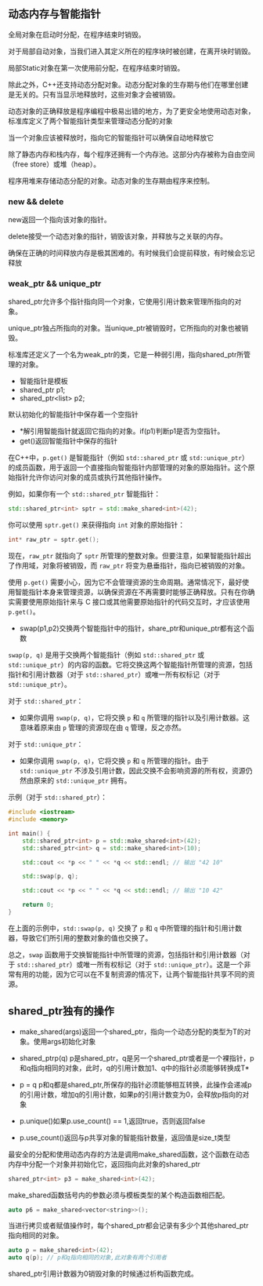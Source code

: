 ## 动态内存与智能指针

全局对象在启动时分配，在程序结束时销毁。

对于局部自动对象，当我们进入其定义所在的程序块时被创建，在离开块时销毁。

局部Static对象在第一次使用前分配，在程序结束时销毁。

除此之外，C++还支持动态分配对象。动态分配对象的生存期与他们在哪里创建是无关的。只有当显示地释放时，这些对象才会被销毁。

动态对象的正确释放是程序编程中极易出错的地方，为了更安全地使用动态对象，标准库定义了两个智能指针类型来管理动态分配的对象

当一个对象应该被释放时，指向它的智能指针可以确保自动地释放它

除了静态内存和栈内存，每个程序还拥有一个内存池。这部分内存被称为自由空间（free store）或堆（heap）。

程序用堆来存储动态分配的对象。动态对象的生存期由程序来控制。

### new && delete

new返回一个指向该对象的指针。

delete接受一个动态对象的指针，销毁该对象，并释放与之关联的内存。

确保在正确的时间释放内存是极其困难的。有时候我们会提前释放，有时候会忘记释放

### weak_ptr && unique_ptr

shared_ptr允许多个指针指向同一个对象，它使用引用计数来管理所指向的对象。

unique_ptr独占所指向的对象。当unique_ptr被销毁时，它所指向的对象也被销毁。

标准库还定义了一个名为weak_ptr的类，它是一种弱引用，指向shared_ptr所管理的对象。

- 智能指针是模板
- shared_ptr<string> p1;
- shared_ptr<list<int>> p2;
  
默认初始化的智能指针中保存着一个空指针

- *解引用智能指针就返回它指向的对象。if(p1)判断p1是否为空指针。
- get()返回智能指针中保存的指针

在C++中，`p.get()` 是智能指针（例如 `std::shared_ptr` 或 `std::unique_ptr`）的成员函数，用于返回一个直接指向智能指针内部管理的对象的原始指针。这个原始指针允许你访问对象的成员或执行其他指针操作。

例如，如果你有一个 `std::shared_ptr` 智能指针：

```cpp
std::shared_ptr<int> sptr = std::make_shared<int>(42);
```

你可以使用 `sptr.get()` 来获得指向 `int` 对象的原始指针：

```cpp
int* raw_ptr = sptr.get();
```

现在，`raw_ptr` 就指向了 `sptr` 所管理的整数对象。但要注意，如果智能指针超出了作用域，对象将被销毁，而 `raw_ptr` 将变为悬垂指针，指向已被销毁的对象。

使用 `p.get()` 需要小心，因为它不会管理资源的生命周期。通常情况下，最好使用智能指针本身来管理资源，以确保资源在不再需要时能够正确释放。只有在你确实需要使用原始指针来与 C 接口或其他需要原始指针的代码交互时，才应该使用 `p.get()`。

- swap(p1,p2)交换两个智能指针中的指针，share_ptr和unique_ptr都有这个函数

`swap(p, q)` 是用于交换两个智能指针（例如 `std::shared_ptr` 或 `std::unique_ptr`）的内容的函数。它将交换这两个智能指针所管理的资源，包括指针和引用计数器（对于 `std::shared_ptr`）或唯一所有权标记（对于 `std::unique_ptr`）。

对于 `std::shared_ptr`：

- 如果你调用 `swap(p, q)`，它将交换 `p` 和 `q` 所管理的指针以及引用计数器。这意味着原来由 `p` 管理的资源现在由 `q` 管理，反之亦然。

对于 `std::unique_ptr`：

- 如果你调用 `swap(p, q)`，它将交换 `p` 和 `q` 所管理的指针。由于 `std::unique_ptr` 不涉及引用计数，因此交换不会影响资源的所有权，资源仍然由原来的 `std::unique_ptr` 拥有。

示例（对于 `std::shared_ptr`）：

```cpp
#include <iostream>
#include <memory>

int main() {
    std::shared_ptr<int> p = std::make_shared<int>(42);
    std::shared_ptr<int> q = std::make_shared<int>(10);

    std::cout << *p << " " << *q << std::endl; // 输出 "42 10"

    std::swap(p, q);

    std::cout << *p << " " << *q << std::endl; // 输出 "10 42"

    return 0;
}
```

在上面的示例中，`std::swap(p, q)` 交换了 `p` 和 `q` 中所管理的指针和引用计数器，导致它们所引用的整数对象的值也交换了。

总之，`swap` 函数用于交换智能指针中所管理的资源，包括指针和引用计数器（对于 `std::shared_ptr`）或唯一所有权标记（对于 `std::unique_ptr`）。这是一个非常有用的功能，因为它可以在不复制资源的情况下，让两个智能指针共享不同的资源。

## shared_ptr独有的操作

- make_shared<T>(args)返回一个shared_ptr，指向一个动态分配的类型为T的对象。使用args初始化对象
- shared_ptr<T>p(q) p是shared_ptr，q是另一个shared_ptr或者是一个裸指针，p和q指向相同的对象，此时，q的引用计数加1、q中的指针必须能够转换成T*

- p = q p和q都是shared_ptr,所保存的指针必须能够相互转换，此操作会递减p的引用计数，增加q的引用计数，如果p的引用计数变为0，会释放p指向的对象

- p.unique()如果p.use_count() == 1,返回true，否则返回false
- p.use_count()返回与p共享对象的智能指针数量，返回值是size_t类型

最安全的分配和使用动态内存的方法是调用make_shared函数，这个函数在动态内存中分配一个对象并初始化它，返回指向此对象的shared_ptr

```cpp
shared_ptr<int> p3 = make_shared<int>(42);
```
make_shared函数括号内的参数必须与模板类型的某个构造函数相匹配。

```CPP
auto p6 = make_shared<vector<string>>();
```
当进行拷贝或者赋值操作时，每个shared_ptr都会记录有多少个其他shared_ptr指向相同的对象。

```CPP
auto p = make_shared<int>(42);
auto q(p); // p和q指向相同的对象,此对象有两个引用者
```

shared_ptr引用计数器为0销毁对象的时候通过析构函数完成。

